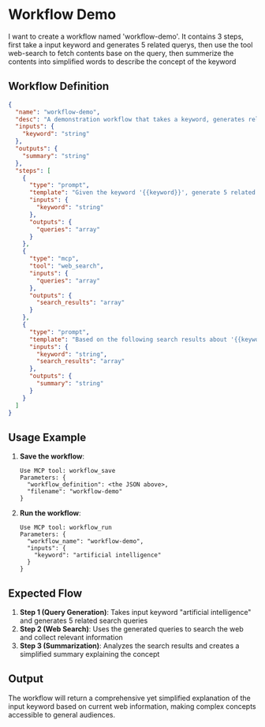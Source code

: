 # Workflow Demo

I want to create a workflow named 'workflow-demo'. It contains 3 steps, first take a input keyword and generates 5 related querys, then use the tool web-search to fetch contents base on the query, then summerize the contents into simplified words to describe the concept of the keyword

## Workflow Definition

```json
{
  "name": "workflow-demo",
  "desc": "A demonstration workflow that takes a keyword, generates related queries, searches the web, and summarizes the results",
  "inputs": {
    "keyword": "string"
  },
  "outputs": {
    "summary": "string"
  },
  "steps": [
    {
      "type": "prompt",
      "template": "Given the keyword '{{keyword}}', generate 5 related search queries that would help understand this concept better. Return the queries as a JSON array of strings in the format: {\"queries\": [\"query1\", \"query2\", \"query3\", \"query4\", \"query5\"]}",
      "inputs": {
        "keyword": "string"
      },
      "outputs": {
        "queries": "array"
      }
    },
    {
      "type": "mcp",
      "tool": "web_search",
      "inputs": {
        "queries": "array"
      },
      "outputs": {
        "search_results": "array"
      }
    },
    {
      "type": "prompt",
      "template": "Based on the following search results about '{{keyword}}', create a simplified summary that explains the concept in easy-to-understand words. Search results: {{search_results}}. Please provide a concise summary that captures the key aspects of this concept.",
      "inputs": {
        "keyword": "string",
        "search_results": "array"
      },
      "outputs": {
        "summary": "string"
      }
    }
  ]
}
```

## Usage Example

1. **Save the workflow**:
   ```
   Use MCP tool: workflow_save
   Parameters: {
     "workflow_definition": <the JSON above>,
     "filename": "workflow-demo"
   }
   ```

2. **Run the workflow**:
   ```
   Use MCP tool: workflow_run
   Parameters: {
     "workflow_name": "workflow-demo",
     "inputs": {
       "keyword": "artificial intelligence"
     }
   }
   ```

## Expected Flow

1. **Step 1 (Query Generation)**: Takes input keyword "artificial intelligence" and generates 5 related search queries
2. **Step 2 (Web Search)**: Uses the generated queries to search the web and collect relevant information
3. **Step 3 (Summarization)**: Analyzes the search results and creates a simplified summary explaining the concept

## Output

The workflow will return a comprehensive yet simplified explanation of the input keyword based on current web information, making complex concepts accessible to general audiences.